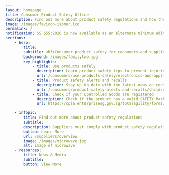 ```yaml
---
layout: homepage
title: Consumer Product Safety Office
description: Find out more about product safety regulations and how the Consumer Product Safety Office safeguards consumers
image: /images/favicon-isomer.ico
permalink: /
notification: SS 655:2020 is now available as an alternate minimum edition for registration and renewal of Fans under the CPSR. To learn more, click <a href= "/news-and-media/circulars/"> here</a>.
sections:
    - hero:
        title: 
        subtitle: <h3>Consumer product safety for consumers and suppliers<h3>
        background: /images/familytwo.jpg
        key_highlights:
            - title: Use products safely
              description: Learn product safety tips to prevent injuries to you and your family
              url: /consumers/use-products-safely/electronics-and-appliance-safety
            - title: Product safety alerts and recalls
              description: Stay up to date with the latest news on consumer product safety in Singapore
              url: /consumers/product-safety-alerts-and-recalls/children-apparel
            - title: Check if your Controlled Goods are registered
              description: Check if the product has a valid SAFETY Mark
              url: https://cpsa.enterprisesg.gov.sg/totalagility/forms/cpssite/PUBSearchCOC.form

    - infopic:
        title: Find out more about product safety regulations
        subtitle: 
        description: Suppliers must comply with product safety regulations to ensure your products do not pose safety risks to consumers.
        button: Learn More
        url: /suppliers/overview
        image: /images/microwave.jpg
        alt: image of microwave
    - resources:
        title: News & Media
        subtitle:
        button: View More
---
```

